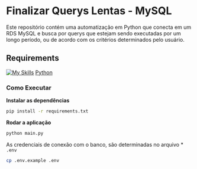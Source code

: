 # Finalizar Querys Lentas - MySQL

Este repositório contém uma automatização em Python que conecta em um RDS MySQL e busca por querys
que estejam sendo executadas por um longo período, ou de acordo com os critérios determinados pelo usuário.

## Requirements

[![My Skills](https://skillicons.dev/icons?i=python&perline=1)](https://skillicons.dev)  [Python](https://www.python.org/downloads/)

### Como Executar

**Instalar as dependências**

```bash
pip install -r requirements.txt
```

**Rodar a aplicação**

```bash
python main.py
```

As credenciais de conexão com o banco, são determinadas no arquivo * `.env`

```bash
cp .env.example .env
```
